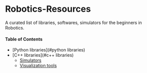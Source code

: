 # Robotics-Resources

A curated list of libraries, softwares, simulators for the beginners in Robotics.


#### Table of Contents
* [Python libraries](#python libraries)
* [C++ libraries](#c++ libraries)
  * [Simulators](#simulators)
  * [Visualization tools](#)
